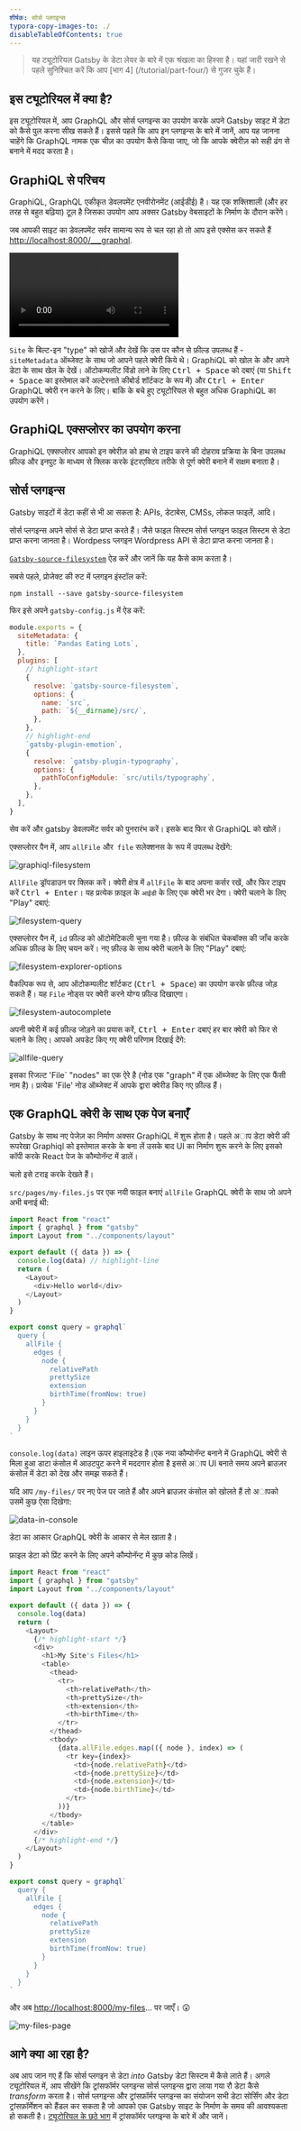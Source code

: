 ```yaml
---
शीर्षक: सोर्स प्लगइन्स
typora-copy-images-to: ./
disableTableOfContents: true
---
```


> यह ट्यूटोरियल Gatsby के डेटा लेयर के बारे में एक श्रंखला का हिस्सा है। यहां जारी रखने से पहले सुनिश्चित करें कि आप [भाग 4] (/tutorial/part-four/) से गुजर चुके हैं।

## इस ट्यूटोरियल में क्या है?

इस ट्यूटोरियल में, आप GraphQL और सोर्स प्लगइन्स का उपयोग करके अपने Gatsby साइट में डेटा को कैसे पुल करना सीख सकते हैं। इससे पहले कि आप इन प्लगइन्स के बारे में जानें, आप यह जानना चाहेंगे कि GraphQL नामक एक चीज़ का उपयोग कैसे किया जाए, जो कि आपके क्वेरीज़ को सही ढंग से बनाने में मदद करता है।

## GraphiQL से परिचय

GraphiQL, GraphQL एकीकृत डेवलपमेंट एनवीरोनमेंट (आईडीई) है। यह एक शक्तिशाली (और हर तरह से बहुत बढ़िया) टूल है जिसका उपयोग आप अक्सर Gatsby वेबसाइटों के निर्माण के दौरान करेंगे।

जब आपकी साइट का डेवलपमेंट सर्वर सामान्य रूप से चल रहा हो तो आप इसे एक्सेस कर सकते हैं
<http://localhost:8000/___graphql>.

<video controls="controls" autoplay="true" loop="true">
  <source type="video/mp4" src="/graphiql-explore.mp4"></source>
  <p>Your browser does not support the video element.</p>
</video>

`Site` के बिल्ट-इन "type" को खोजें और देखें कि उस पर कौन से फ़ील्ड उपलब्ध हैं - `siteMetadata` ऑब्जेक्ट के साथ जो आपने पहले क्वेरी किये थे। GraphiQL को खोल के और अपने डेटा के साथ खेल के देखें। ऑटोकम्पलीट विंडो लाने के लिए  <kbd>Ctrl + Space</kbd> को दबाएं (या <kbd>Shift + Space</kbd> का इस्तेमाल करें अल्टेरनाते कीबोर्ड शॉर्टकट के रूप में) और  <kbd>Ctrl + Enter</kbd> GraphQL क्वेरी रन  करने के लिए। बाकि के बचे हुए ट्यूटोरियल से बहुत अधिक GraphiQL का उपयोग करेंगे।

## GraphiQL एक्सप्लोरर का उपयोग करना

GraphiQL एक्सप्लोरर आपको इन क्वेरीज़ को हाथ से टाइप करने की दोहराव प्रक्रिया के बिना उपलब्ध फ़ील्ड और इनपुट के माध्यम से क्लिक करके इंटरएक्टिव तरीके से पूर्ण क्वेरी बनाने में सक्षम बनाता है।

<EggheadEmbed
  lessonLink="https://egghead.io/lessons/gatsby-build-a-graphql-query-using-gatsby-s-graphiql-explorer"
  lessonTitle="Build a GraphQL Query using Gatsby’s GraphiQL Explorer"
/>

## सोर्स प्लगइन्स

Gatsby साइटों में डेटा कहीं से भी आ सकता है: APIs, डेटाबेस, CMSs, लोकल फाइलें, आदि।

सोर्स प्लगइन्स अपने सोर्स से डेटा प्राप्त करते हैं। जैसे फाइल सिस्टम सोर्स प्लगइन फाइल सिस्टम से डेटा प्राप्त करना जानता है। Wordpess प्लगइन Wordpress API से डेटा प्राप्त करना जानता है।

[`Gatsby-source-filesystem`](/packages/gatsby-source-filesystem/) ऐड करें और जानें कि यह कैसे काम करता है।

सबसे पहले, प्रोजेक्ट की रुट में प्लगइन इंस्टॉल करें:

```shell
npm install --save gatsby-source-filesystem
```

फिर इसे अपने `gatsby-config.js` में ऐड करें:

```javascript:title=gatsby-config.js
module.exports = {
  siteMetadata: {
    title: `Pandas Eating Lots`,
  },
  plugins: [
    // highlight-start
    {
      resolve: `gatsby-source-filesystem`,
      options: {
        name: `src`,
        path: `${__dirname}/src/`,
      },
    },
    // highlight-end
    `gatsby-plugin-emotion`,
    {
      resolve: `gatsby-plugin-typography`,
      options: {
        pathToConfigModule: `src/utils/typography`,
      },
    },
  ],
}
```

सेव करें और gatsby डेवलपमेंट सर्वर को पुनरारंभ करें। इसके बाद फिर से GraphiQL को खोलें।

एक्सप्लोरर पैन में, आप `allFile` और` file` सलेक्शनस के रूप में उपलब्ध देखेंगे:

![graphiql-filesystem](graphiql-filesystem.png)

`AllFile` ड्रॉपडाउन पर क्लिक करें। क्वेरी क्षेत्र में `allFile` के बाद अपना कर्सर रखें, और फिर टाइप करें <kbd>Ctrl + Enter</kbd>। यह प्रत्येक फ़ाइल के `आईडी` के लिए एक क्वेरी भर देगा। क्वेरी चलाने के लिए "Play" दबाएं:

![filesystem-query](filesystem-query.png)

एक्सप्लोरर पैन में, `id` फ़ील्ड को ऑटोमेटिकली चुना गया है। फ़ील्ड के संबंधित चेकबॉक्स की जाँच करके अधिक फ़ील्ड के लिए चयन करें। नए फ़ील्ड के साथ क्वेरी चलाने के लिए "Play" दबाएं:

![filesystem-explorer-options](filesystem-explorer-options.png)

वैकल्पिक रूप से, आप ऑटोकम्पलीट शॉर्टकट (<kbd>Ctrl + Space</kbd>) का उपयोग करके फ़ील्ड जोड़ सकते हैं। यह `File` नोड्स पर क्वेरी करने योग्य फ़ील्ड दिखाएगा।

![filesystem-autocomplete](filesystem-autocomplete.png)

अपनी क्वेरी में कई फ़ील्ड जोड़ने का प्रयास करें, <kbd>Ctrl + Enter</kbd> दबाएं
हर बार क्वेरी को फिर से चलाने के लिए। आपको अपडेट किए गए क्वेरी परिणाम दिखाई देंगे:

![allfile-query](allfile-query.png)

इसका रिजल्ट 'File` "nodes" का एक ऐरे है (नोड एक "graph" में एक ऑब्जेक्ट के लिए एक फैंसी नाम है)। 
प्रत्येक 'File' नोड ऑब्जेक्ट में आपके द्वारा क्वेरीड किए गए फ़ील्ड हैं।

## एक GraphQL क्वेरी के साथ एक पेज बनाएँ

Gatsby के साथ नए पेजेज़ का निर्माण अक्सर GraphiQL में शुरू होता है। पहले अाप डेटा क्वेरी
की रूपरेखा Graphiql को इस्तेमाल करके के बना लें उसके बाद UI का निर्माण शुरू करने के लिए इसको
कॉपी करके React पेज के कौम्पोनॅन्ट में डालें।

चलो इसे टराइ करके देखते हैं।

`src/pages/my-files.js` पर एक नयी फाइल बनाएं `allFile` GraphQL क्वेरी के साथ जो अपने अभी
बनाई थी:

```jsx:title=src/pages/my-files.js
import React from "react"
import { graphql } from "gatsby"
import Layout from "../components/layout"

export default ({ data }) => {
  console.log(data) // highlight-line
  return (
    <Layout>
      <div>Hello world</div>
    </Layout>
  )
}

export const query = graphql`
  query {
    allFile {
      edges {
        node {
          relativePath
          prettySize
          extension
          birthTime(fromNow: true)
        }
      }
    }
  }
`
```

`console.log(data)` लाइन ऊपर हाइलाइटेड है।एक नया कौम्पोनॅन्ट बनाने में
GraphQL क्वेरी से मिला हुआ डाटा कंसोल में आउटपुट करने में मददगार होता है
इससे अाप UI बनाते समय अपने ब्राउज़र कंसोल में डेटा को देख और समझ सकते हैं।

यदि आप `/my-files/` पर नए पेज पर जाते हैं और अपने ब्राउज़र कंसोल को खोलते हैं
तो अापको उसमें कुछ ऐसा दिखेगा:

![data-in-console](data-in-console.png)

डेटा का आकार GraphQL क्वेरी के आकार से मेल खाता है।

फ़ाइल डेटा को प्रिंट करने के लिए अपने कौम्पोनॅन्ट में कुछ कोड लिखें।


```jsx:title=src/pages/my-files.js
import React from "react"
import { graphql } from "gatsby"
import Layout from "../components/layout"

export default ({ data }) => {
  console.log(data)
  return (
    <Layout>
      {/* highlight-start */}
      <div>
        <h1>My Site's Files</h1>
        <table>
          <thead>
            <tr>
              <th>relativePath</th>
              <th>prettySize</th>
              <th>extension</th>
              <th>birthTime</th>
            </tr>
          </thead>
          <tbody>
            {data.allFile.edges.map(({ node }, index) => (
              <tr key={index}>
                <td>{node.relativePath}</td>
                <td>{node.prettySize}</td>
                <td>{node.extension}</td>
                <td>{node.birthTime}</td>
              </tr>
            ))}
          </tbody>
        </table>
      </div>
      {/* highlight-end */}
    </Layout>
  )
}

export const query = graphql`
  query {
    allFile {
      edges {
        node {
          relativePath
          prettySize
          extension
          birthTime(fromNow: true)
        }
      }
    }
  }
`
```

और अब [http://localhost:8000/my-files](http://localhost:8000/my-files)… पर जाएँ। 😲

![my-files-page](my-files-page.png)

## आगे क्या आ रहा है?

अब आप जान गए हैं कि सोर्स प्लगइन से डेटा _into_ Gatsby डेटा सिस्टम में कैसे लाते हैं। अगले ट्यूटोरियल में, आप सीखेंगे कि ट्रांसफॉर्मर प्लगइन्स सोर्स प्लगइन्स द्वारा लाया गया रौ डेटा कैसे _transform_ करता है। सोर्स प्लगइन्स और ट्रांसफ़ॉर्मर प्लगइन्स का संयोजन सभी डेटा सोर्सिंग और डेटा ट्रांसफ़ॉर्मेशन को हैंडल कर सकता है जो आपको एक Gatsby साइट के निर्माण के समय की आवश्यकता हो सकती है। [ट्यूटोरियल के छठे भाग](/tutorial/part-six/) में ट्रांसफॉर्मर प्लगइन्स के बारे में और जानें।
